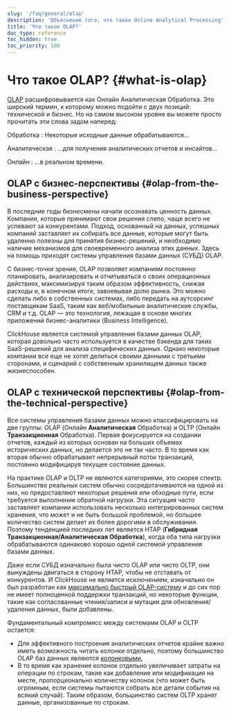 ```yaml
---
slug: '/faq/general/olap'
description: 'Объяснение того, что такое Online Analytical Processing'
title: 'Что такое OLAP?'
doc_type: reference
toc_hidden: true
toc_priority: 100
---
```

# Что такое OLAP? {#what-is-olap}

[OLAP](https://en.wikipedia.org/wiki/Online_analytical_processing) расшифровывается как Онлайн Аналитическая Обработка. Это широкий термин, к которому можно подойти с двух позиций: технической и бизнес. Но на самом высоком уровне вы можете просто прочитать эти слова задом наперед:

Обработка
:   Некоторые исходные данные обрабатываются...

Аналитическая
:   ...для получения аналитических отчетов и инсайтов...

Онлайн
:   ...в реальном времени.

## OLAP с бизнес-перспективы {#olap-from-the-business-perspective}

В последние годы бизнесмены начали осознавать ценность данных. Компании, которые принимают свои решения слепо, чаще всего не успевают за конкурентами. Подход, основанный на данных, успешных компаний заставляет их собирать все данные, которые могут быть удаленно полезны для принятия бизнес-решений, и необходимо наличие механизмов для своевременного анализа этих данных. Здесь на помощь приходят системы управления базами данных (СУБД) OLAP.

С бизнес-точки зрения, OLAP позволяет компаниям постоянно планировать, анализировать и отчитываться о своих операционных действиях, максимизируя таким образом эффективность, снижая расходы и, в конечном итоге, завоевывая долю рынка. Это можно сделать либо в собственных системах, либо передать на аутсорсинг поставщикам SaaS, таким как веб/мобильные аналитические службы, CRM и т.д. OLAP — это технология, лежащая в основе многих приложений бизнес-аналитики (Business Intelligence).

ClickHouse является системой управления базами данных OLAP, которая довольно часто используется в качестве бэкенда для таких SaaS-решений для анализа специфических данных. Однако некоторые компании все еще не хотят делиться своими данными с третьими сторонами, и сценарий с собственным хранилищем данных также жизнеспособен.

## OLAP с технической перспективы {#olap-from-the-technical-perspective}

Все системы управления базами данных можно классифицировать на две группы: OLAP (Онлайн **Аналитическая** Обработка) и OLTP (Онлайн **Транзакционная** Обработка). Первая фокусируется на создании отчетов, каждый из которых основан на больших объемах исторических данных, но делается это не так часто. В то время как вторая обычно обрабатывает непрерывный поток транзакций, постоянно модифицируя текущее состояние данных.

На практике OLAP и OLTP не являются категориями, это скорее спектр. Большинство реальных систем обычно сосредотачиваются на одной из них, но предоставляют некоторые решения или обходные пути, если требуется выполнение обратной нагрузки. Эта ситуация часто заставляет компании использовать несколько интегрированных систем хранения, что может и не быть большой проблемой, но большее количество систем делает их более дорогими в обслуживании. Поэтому тенденцией последних лет является HTAP (**Гибридная Транзакционная/Аналитическая Обработка**), когда оба типа нагрузки обрабатываются одинаково хорошо одной системой управления базами данных.

Даже если СУБД изначально была чисто OLAP или чисто OLTP, они вынуждены двигаться в сторону HTAP, чтобы не отставать от конкурентов. И ClickHouse не является исключением, изначально он был разработан как [максимально быстрый OLAP-систему](../../concepts/why-clickhouse-is-so-fast.mdx) и до сих пор не имеет полноценной поддержки транзакций, но некоторые функции, такие как согласованные чтения/записи и мутации для обновления/удаления данных, были добавлены.

Фундаментальный компромисс между системами OLAP и OLTP остается:

- Для эффективного построения аналитических отчетов крайне важно иметь возможность читать колонки отдельно, поэтому большинство OLAP баз данных являются [колонковыми](../../faq/general/columnar-database.md),
- В то время как хранение колонок отдельно увеличивает затраты на операции по строкам, такие как добавление или модификация на месте, пропорционально количеству колонок (что может быть огромным, если системы пытаются собрать все детали события на всякий случай). Таким образом, большинство систем OLTP хранят данные, организованные по строкам.